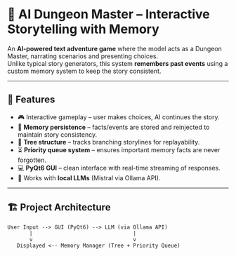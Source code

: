 # 🧙 AI Dungeon Master – Interactive Storytelling with Memory

An **AI-powered text adventure game** where the model acts as a Dungeon Master, narrating scenarios and presenting choices.  
Unlike typical story generators, this system **remembers past events** using a custom memory system to keep the story consistent.

---

## 🚀 Features
- 🎮 Interactive gameplay – user makes choices, AI continues the story.
- 🧠 **Memory persistence** – facts/events are stored and reinjected to maintain story consistency.
- 🌲 **Tree structure** – tracks branching storylines for replayability.
- ⏳ **Priority queue system** – ensures important memory facts are never forgotten.
- 💻 **PyQt6 GUI** – clean interface with real-time streaming of responses.
- 🔗 Works with **local LLMs** (Mistral via Ollama API).

---

## 🏗️ Project Architecture
```plaintext
User Input --> GUI (PyQt6) --> LLM (via Ollama API)
       |                                |
       v                                v
   Displayed <-- Memory Manager (Tree + Priority Queue)
